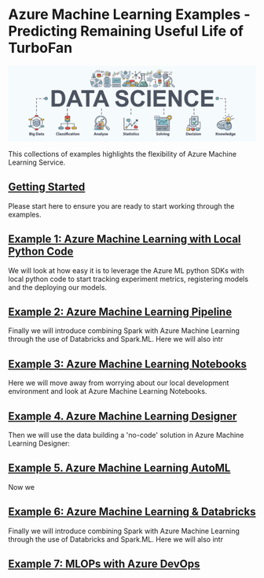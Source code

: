 # Azure Machine Learning Examples - Predicting Remaining Useful Life of TurboFan

![ds design](/images/datascience.png)

This collections of examples highlights the flexibility of Azure Machine Learning Service.

## [Getting Started](setup/)
Please start here to ensure you are ready to start working through the examples.

## [Example 1: Azure Machine Learning with Local Python Code](python/)
  We will look at how easy it is to leverage the Azure ML python SDKs with local python code to start tracking experiment metrics, registering models and the deploying our models.

## [Example 2: Azure Machine Learning Pipeline](pipeline/)
Finally we will introduce combining Spark with Azure Machine Learning through the use of Databricks and Spark.ML. Here we will also intr

## [Example 3: Azure Machine Learning Notebooks](notebooks/)
Here we will move away from worrying about our local development environment and look at Azure Machine Learning Notebooks.

## [Example 4. Azure Machine Learning Designer](designer/)
Then we will use the data building a 'no-code' solution in Azure Machine Learning Designer:

## [Example 5. Azure Machine Learning AutoML](automl/)
Now we 

## [Example 6: Azure Machine Learning & Databricks](Databricks/)
Finally we will introduce combining Spark with Azure Machine Learning through the use of Databricks and Spark.ML. Here we will also intr

## [Example 7: MLOPs with Azure DevOps](devops/)


